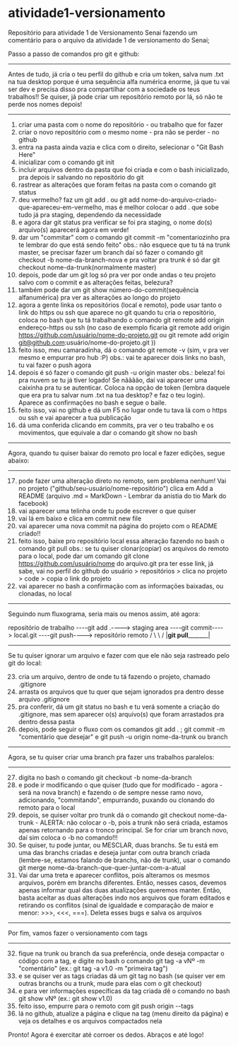 # atividade1-versionamento
Repositório para atividade 1 de Versionamento Senai
fazendo um comentário para o arquivo da atividade 1 de versionamento do Senai;

Passo a passo de comandos pro git e github:
____________________________________________________________________

Antes de tudo, já cria o teu perfil do github e cria um token, salva num .txt na tua desktop porque é uma sequência alfa numérica enorme, já que tu vai 
ser dev e precisa disso pra compartilhar com a sociedade os teus trabalhos!!
Se quiser, já pode criar um repositório remoto por lá, só não te perde nos nomes depois!
____________________________________________________________________

1) criar uma pasta com o nome do repositório - ou trabalho que for fazer
2) criar o novo repositório com o mesmo nome - pra não se perder - no github
3) entra na pasta ainda vazia e clica com o direito, selecionar o "Git Bash Here"
4) inicializar com o comando git init
5) incluir arquivos dentro da pasta que foi criada e com o bash inicializado, pra depois ir salvando no repositório do git
6) rastrear as alterações que foram feitas na pasta com o comando git status
7) deu vermelho? faz um git add . ou git add nome-do-arquivo-criado-que-apareceu-em-vermelho, mas é melhor colocar o add . que sobe tudo já pra staging, dependendo da necessidade
8) e agora dar git status pra verificar se foi pra staging, o nome do(s) arquivo(s) aparecerá agora em verde!
9) dar um "commitar" com o comando git commit -m "comentariozinho pra te lembrar do que está sendo feito"
obs.: não esquece que tu tá na trunk master, se precisar fazer um branch daí só fazer o comando git checkout -b nome-da-branch-nova e pra voltar pra trunk é só 
dar git checkout nome-da-trunk(normalmente master)
10) depois, pode dar um git log só pra ver por onde andas o teu projeto salvo com o commit e as alterações feitas, belezura?
11) também pode dar um git show número-do-commit(sequência alfanumérica) pra ver as alterações ao longo do projeto
12) agora a gente linka os repositórios (local e remoto), pode usar tanto o link do https ou ssh que aparece no git quando tu cria o repositório, coloca 
no bash que tu tá trabalhando o comando git remote add origin endereço-https ou ssh (no caso de exemplo ficaria git remote add origin https://github.com/usuário/nome-do-projeto.git ou git remote add origin git@github.com:usuário/nome-do-projeto.git ))
13) feito isso, meu camaradinha, dá o comando git remote -v (sim, v pra ver mesmo e empurrar pro hub :P)
obs.: vai te aparecer dois links no bash, tu vai fazer o push agora
14) depois é só fazer o comando git push -u origin master
obs.: beleza! foi pra nuvem se tu já tiver logado! Se nãããão, daí vai aparecer uma caixinha pra tu se autenticar.
Coloca na opção de token (lembra daquele que era pra tu salvar num .txt na tua desktop? e faz o teu login). Aparece as confirmações no bash e segue o baile.
15) feito isso, vai no github e dá um F5 no lugar onde tu tava lá com o https ou ssh e vai aparecer a tua publicação
16) dá uma conferida clicando em commits, pra ver o teu trabalho e os movimentos, que equivale a dar o comando git show no bash
____________________________________________________________________
 
Agora, quando tu quiser baixar do remoto pro local e fazer edições, segue abaixo:
____________________________________________________________________

17) pode fazer uma alteração direto no remoto, sem problema nenhum! Vai no projeto ("github/seu-usuário/nome-repositório") 
clica em Add a README (arquivo .md = MarkDown - Lembrar da anistia do tio Mark do facebook)
18) vai aparecer uma telinha onde tu pode escrever o que quiser
19) vai lá em baixo e clica em commit new file
20) vai aparecer uma nova commit na página do projeto com o README criado!!
21) feito isso, baixe pro repositório local essa alteração fazendo no bash o comando git pull
obs.: se tu quiser clonar(copiar) os arquivos do remoto para o local, pode dar um comando git clone https://github.com/usuário/nome do arquivo.git 
pra ter esse link, já sabe, vai no perfil do github do usuário > repositórios > clica no projeto > code > copia o link do projeto 
22) vai aparecer no bash a confirmação com as informações baixadas, ou clonadas, no local

****************************************************************************************************************************

Seguindo num fluxograma, seria mais ou menos assim, até agora:

repositório de trabalho ----git add .----> staging area ----git commit----> local.git ----git push----> repositório remoto
        / \                                                                                                     \ /
         |____________________________________________git pull___________________________________________________|

****************************************************************************************************************************

Se tu quiser ignorar um arquivo e fazer com que ele não seja rastreado pelo git do local:

23) cria um arquivo, dentro de onde tu tá fazendo o projeto, chamado .gitignore
24) arrasta os arquivos que tu quer que sejam ignorados pra dentro desse arquivo .gitignore
25) pra conferir, dá um git status no bash e tu verá somente a criação do .gitignore, mas sem aparecer o(s) arquivo(s) que foram
arrastados pra dentro dessa pasta
26) depois, pode seguir o fluxo com os comandos git add . ; git commit -m "comentário que desejar" e
git push -u origin nome-da-trunk ou branch
____________________________________________________________________

Agora, se tu quiser criar uma branch pra fazer uns trabalhos paralelos:
____________________________________________________________________

27) digita no bash o comando git checkout -b nome-da-branch
28) e pode ir modificando o que quiser (tudo que for modificado - agora - será na nova branch) e fazendo o de sempre nesse
ramo novo, adicionando, "commitando", empurrando, puxando ou clonando do 
remoto para o local
29) depois, se quiser voltar pro trunk dá o comando git checkout nome-da-trunk - ALERTA: não colocar o -b, pois a trunk não será 
criada, estamos apenas retornando para o tronco principal. Se for criar um branch novo, daí sim coloca o -b no comando!!!
30) Se quiser, tu pode juntar, ou MESCLAR, duas branchs. Se tu está em uma das branchs criadas e deseja juntar com outra branch
criada (lembre-se, estamos falando de branchs, não de trunk), usar o comando git merge nome-da-branch-que-quer-juntar-com-a-atual
31) Vai dar uma treta e aparecer conflitos, pois alteramos os mesmos arquivos, porém em branchs diferentes. Então, nesses casos,
devemos apenas informar qual das duas atualizações queremos manter. Então, basta aceitar as duas alterações indo nos arquivos que
foram editados e retirando os conflitos (sinal de igualdade e comparação de maior e menor: >>>, <<<, ===). Deleta esses bugs e salva
os arquivos
____________________________________________________________________

Por fim, vamos fazer o versionamento com tags
____________________________________________________________________

32) fique na trunk ou branch da sua preferência, onde deseja compactar o código com a tag, e digite no bash 
o comando git tag -a vNº -m "comentário" (ex.: git tag -a v1.0 -m "primeira tag")
33) e se quiser ver as tags criadas dá um git tag no bash (se quiser ver em outras branchs ou a trunk, mude para elas com o git checkout)
34) e para ver informações específicas da tag criada dê o comando no bash git show vNº (ex.: git show v1.0)
35) feito isso, empurre para o remoto com git push origin --tags
36) lá no github, atualize a página e clique na tag (menu direito da página) e veja os detalhes e os arquivos compactados nela

Pronto! Agora é exercitar até corroer os dedos. Abraços e até logo!












